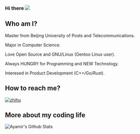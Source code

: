### Hi there ![](https://visitor-badge.glitch.me/badge?page_id=ayamir.ayamir)

## Who am I?

Master from Beijing University of Posts and Telecommunications.

Major in Computer Science.

Love Open Source and GNU/Linux (Gentoo Linux user).

Always HUNGRY for Programming and NEW Technology.

Interesed in Product Development (C++/Go/Rust).

## How to reach me?

[![zhihu](https://img.shields.io/static/v1?style=flat-square&logo=zhihu&label=&message=@ayamir&color=eaeff9&labelColor=96CDFB)](https://www.zhihu.com/people/MiraculousMoon)

## More about my coding life

![Ayamir's Github Stats](https://github-readme-stats.vercel.app/api?username=ayamir&count_private=true&show_icons=true&bg_color=161320&text_color=D9E0EE&icon_color=DDB6F2&title_color=96CDFB)

<!--
[Language Overview](https://github.com/ayamir/github-stats/blob/master/generated/languages.svg)
-->
